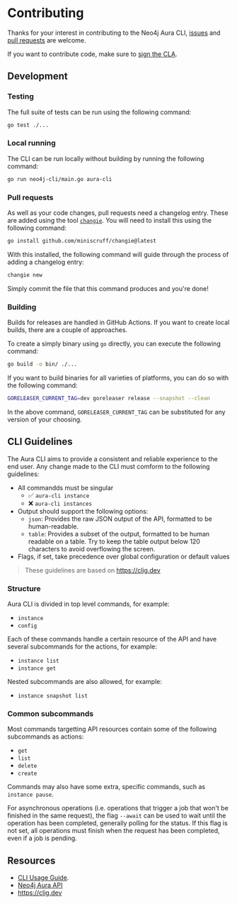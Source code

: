 # Contributing

Thanks for your interest in contributing to the Neo4j Aura CLI, [issues](https://github.com/neo4j/aura-cli/issues) and [pull requests](https://github.com/neo4j/aura-cli/pulls) are welcome.

If you want to contribute code, make sure to [sign the CLA](https://neo4j.com/developer/contributing-code/#sign-cla).

## Development

### Testing

The full suite of tests can be run using the following command:

```bash
go test ./...
```

### Local running

The CLI can be run locally without building by running the following command:

```bash
go run neo4j-cli/main.go aura-cli
```

### Pull requests

As well as your code changes, pull requests need a changelog entry. These are added using the tool [`changie`](https://changie.dev/). You will need to install this using the following command:

```bash
go install github.com/miniscruff/changie@latest
```

With this installed, the following command will guide through the process of adding a changelog entry:

```bash
changie new
```

Simply commit the file that this command produces and you're done!

### Building

Builds for releases are handled in GitHub Actions. If you want to create local builds, there are a couple of approaches.

To create a simply binary using `go` directly, you can execute the following command:

```bash
go build -o bin/ ./...
```

If you want to build binaries for all varieties of platforms, you can do so with the following command:

```bash
GORELEASER_CURRENT_TAG=dev goreleaser release --snapshot --clean
```

In the above command, `GORELEASER_CURRENT_TAG` can be substituted for any version of your choosing.

## CLI Guidelines

The Aura CLI aims to provide a consistent and reliable experience to the end user. Any change made to the CLI must comform to the following guidelines:

-   All commandds must be singular
    -   ✅ `aura-cli instance`
    -   ❌ `aura-cli instances`
-   Output should support the following options:
    -   `json`: Provides the raw JSON output of the API, formatted to be human-readable.
    -   `table`: Provides a subset of the output, formatted to be human readable on a table. Try to keep the table output below 120 characters to avoid overflowing the screen.
-   Flags, if set, take precedence over global configuration or default values

> These guidelines are based on https://clig.dev

### Structure

Aura CLI is divided in top level commands, for example:

-   `instance`
-   `config`

Each of these commands handle a certain resource of the API and have several subcommands for the actions, for example:

-   `instance list`
-   `instance get`

Nested subcommands are also allowed, for example:

-   `instance snapshot list`

### Common subcommands

Most commands targetting API resources contain some of the following subcommands as actions:

-   `get`
-   `list`
-   `delete`
-   `create`

Commands may also have some extra, specific commands, such as `instance pause`.

For asynchronous operations (i.e. operations that trigger a job that won't be finished in the same request), the flag `--await` can be used to wait until the operation has been completed, generally polling for the status. If this flag is not set, all operations must finish when the request has been completed, even if a job is pending.

## Resources

-   [CLI Usage Guide](./docs/usageGuide/A%20Guide%20To%20The%20New%20Aura%20CLI.md).
-   [Neo4j Aura API](https://neo4j.com/docs/aura/platform/api/specification/)
-   https://clig.dev
